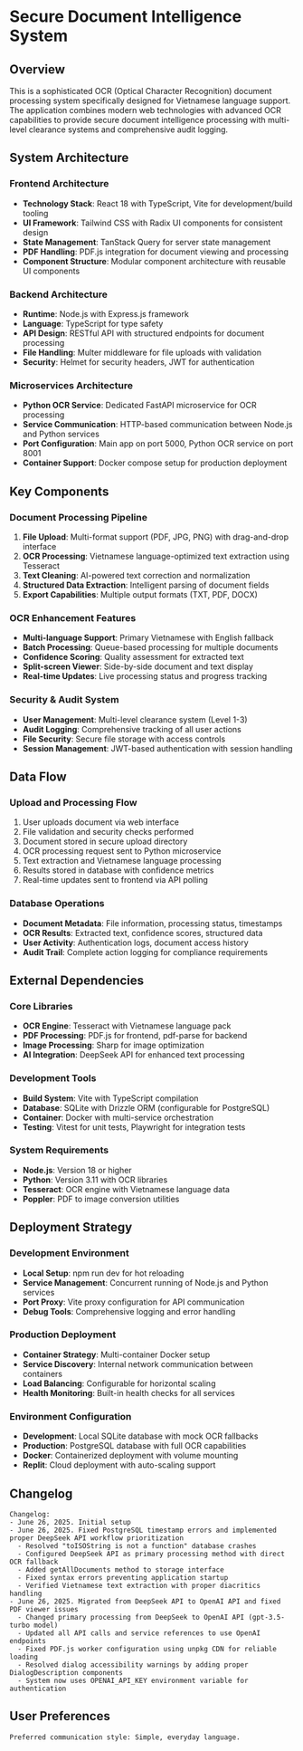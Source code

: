 # Secure Document Intelligence System

## Overview

This is a sophisticated OCR (Optical Character Recognition) document processing system specifically designed for Vietnamese language support. The application combines modern web technologies with advanced OCR capabilities to provide secure document intelligence processing with multi-level clearance systems and comprehensive audit logging.

## System Architecture

### Frontend Architecture
- **Technology Stack**: React 18 with TypeScript, Vite for development/build tooling
- **UI Framework**: Tailwind CSS with Radix UI components for consistent design
- **State Management**: TanStack Query for server state management
- **PDF Handling**: PDF.js integration for document viewing and processing
- **Component Structure**: Modular component architecture with reusable UI components

### Backend Architecture
- **Runtime**: Node.js with Express.js framework
- **Language**: TypeScript for type safety
- **API Design**: RESTful API with structured endpoints for document processing
- **File Handling**: Multer middleware for file uploads with validation
- **Security**: Helmet for security headers, JWT for authentication

### Microservices Architecture
- **Python OCR Service**: Dedicated FastAPI microservice for OCR processing
- **Service Communication**: HTTP-based communication between Node.js and Python services
- **Port Configuration**: Main app on port 5000, Python OCR service on port 8001
- **Container Support**: Docker compose setup for production deployment

## Key Components

### Document Processing Pipeline
1. **File Upload**: Multi-format support (PDF, JPG, PNG) with drag-and-drop interface
2. **OCR Processing**: Vietnamese language-optimized text extraction using Tesseract
3. **Text Cleaning**: AI-powered text correction and normalization
4. **Structured Data Extraction**: Intelligent parsing of document fields
5. **Export Capabilities**: Multiple output formats (TXT, PDF, DOCX)

### OCR Enhancement Features
- **Multi-language Support**: Primary Vietnamese with English fallback
- **Batch Processing**: Queue-based processing for multiple documents
- **Confidence Scoring**: Quality assessment for extracted text
- **Split-screen Viewer**: Side-by-side document and text display
- **Real-time Updates**: Live processing status and progress tracking

### Security & Audit System
- **User Management**: Multi-level clearance system (Level 1-3)
- **Audit Logging**: Comprehensive tracking of all user actions
- **File Security**: Secure file storage with access controls
- **Session Management**: JWT-based authentication with session handling

## Data Flow

### Upload and Processing Flow
1. User uploads document via web interface
2. File validation and security checks performed
3. Document stored in secure upload directory
4. OCR processing request sent to Python microservice
5. Text extraction and Vietnamese language processing
6. Results stored in database with confidence metrics
7. Real-time updates sent to frontend via API polling

### Database Operations
- **Document Metadata**: File information, processing status, timestamps
- **OCR Results**: Extracted text, confidence scores, structured data
- **User Activity**: Authentication logs, document access history
- **Audit Trail**: Complete action logging for compliance requirements

## External Dependencies

### Core Libraries
- **OCR Engine**: Tesseract with Vietnamese language pack
- **PDF Processing**: PDF.js for frontend, pdf-parse for backend
- **Image Processing**: Sharp for image optimization
- **AI Integration**: DeepSeek API for enhanced text processing

### Development Tools
- **Build System**: Vite with TypeScript compilation
- **Database**: SQLite with Drizzle ORM (configurable for PostgreSQL)
- **Container**: Docker with multi-service orchestration
- **Testing**: Vitest for unit tests, Playwright for integration tests

### System Requirements
- **Node.js**: Version 18 or higher
- **Python**: Version 3.11 with OCR libraries
- **Tesseract**: OCR engine with Vietnamese language data
- **Poppler**: PDF to image conversion utilities

## Deployment Strategy

### Development Environment
- **Local Setup**: npm run dev for hot reloading
- **Service Management**: Concurrent running of Node.js and Python services
- **Port Proxy**: Vite proxy configuration for API communication
- **Debug Tools**: Comprehensive logging and error handling

### Production Deployment
- **Container Strategy**: Multi-container Docker setup
- **Service Discovery**: Internal network communication between containers
- **Load Balancing**: Configurable for horizontal scaling
- **Health Monitoring**: Built-in health checks for all services

### Environment Configuration
- **Development**: Local SQLite database with mock OCR fallbacks
- **Production**: PostgreSQL database with full OCR capabilities
- **Docker**: Containerized deployment with volume mounting
- **Replit**: Cloud deployment with auto-scaling support

## Changelog

```
Changelog:
- June 26, 2025. Initial setup
- June 26, 2025. Fixed PostgreSQL timestamp errors and implemented proper DeepSeek API workflow prioritization
  - Resolved "toISOString is not a function" database crashes
  - Configured DeepSeek API as primary processing method with direct OCR fallback
  - Added getAllDocuments method to storage interface
  - Fixed syntax errors preventing application startup
  - Verified Vietnamese text extraction with proper diacritics handling
- June 26, 2025. Migrated from DeepSeek API to OpenAI API and fixed PDF viewer issues
  - Changed primary processing from DeepSeek to OpenAI API (gpt-3.5-turbo model)
  - Updated all API calls and service references to use OpenAI endpoints
  - Fixed PDF.js worker configuration using unpkg CDN for reliable loading
  - Resolved dialog accessibility warnings by adding proper DialogDescription components
  - System now uses OPENAI_API_KEY environment variable for authentication
```

## User Preferences

```
Preferred communication style: Simple, everyday language.
```